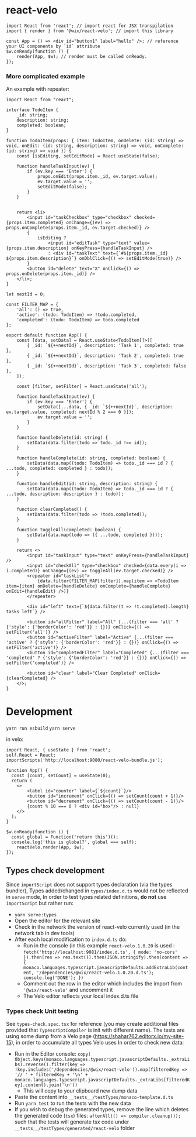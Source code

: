# react-velo
```es6
import React from 'react'; // import react for JSX transpilation
import { render } from '@wix/react-velo'; // import this library

const App = () => <div id="button1" label="hello" />; // reference your UI components by `id` attribute
$w.onReady(function () {
	render(App, $w); // render must be called onReady.
});
```


### More complicated example
An example with repeater:
```es6
import React from "react";

interface TodoItem {
    _id: string;
    description: string;
    completed: boolean;
}

function TodoItem(props: { item: TodoItem, onDelete: (id: string) => void, onEdit: (id: string, description: string) => void, onComplete: (id: string) => void }) {
    const [isEditing, setEditMode] = React.useState(false);

    function handleTaskInput(ev) {
        if (ev.key === 'Enter') {
			props.onEdit(props.item._id, ev.target.value);
			ev.target.value = '';
            setEditMode(false);
		}
    }


    return <li>
        <input id="taskCheckbox" type="checkbox" checked={props.item.completed} onChange={(ev) => props.onComplete(props.item._id, ev.target.checked)} />
        {
            isEditing ?
                <input id="editTask" type="text" value={props.item.description} onKeyPress={handleTaskInput} />
                : <div id="taskText" text={`#${props.item._id} ${props.item.description}`} onDblClick={() => setEditMode(true)} />
        }
        <button id="delete" text="X" onClick={() => props.onDelete(props.item._id)} />
    </li>;
}

let nextId = 0;

const FILTER_MAP = {
    'all': () => true,
    'active': (todo: TodoItem) => !todo.completed,
    'completed': (todo: TodoItem) => todo.completed
};

export default function App() {
    const [data, setData] = React.useState<TodoItem[]>([
        { _id: `${++nextId}`, description: 'Task 1', completed: true },
        { _id: `${++nextId}`, description: 'Task 2', completed: true },
        { _id: `${++nextId}`, description: 'Task 3', completed: false },
    ]);

    const [filter, setFilter] = React.useState('all');

    function handleTaskInput(ev) {
        if (ev.key === 'Enter') {
			setData([...data, { _id: `${++nextId}`, description: ev.target.value, completed: nextId % 2 === 0 }]);
			ev.target.value = '';
		}
    }

    function handleDelete(id: string) {
        setData(data.filter(todo => todo._id !== id));
    }

    function handleComplete(id: string, completed: boolean) {
        setData(data.map((todo: TodoItem) => todo._id === id ? { ...todo, completed: completed } : todo));   
    }

    function handleEdit(id: string, description: string) {
        setData(data.map((todo: TodoItem) => todo._id === id ? { ...todo, description: description } : todo));
    }

    function clearCompleted() {
        setData(data.filter(todo => !todo.completed));
    }

    function toggleAll(completed: boolean) {
        setData(data.map(todo => ({ ...todo, completed })));
    }
                
    return <>
        <input id="taskInput" type="text" onKeyPress={handleTaskInput}  />
        <input id="checkAll" type="checkbox" checked={data.every(i => i.completed)} onChange={(ev) => toggleAll(ev.target.checked)} />
        <repeater id="taskList">
            {data.filter(FILTER_MAP[filter]).map(item => <TodoItem item={item} onDelete={handleDelete} onComplete={handleComplete} onEdit={handleEdit} />)}
        </repeater>
        
        <div id="left" text={`${data.filter(t => !t.completed).length} tasks left`} />

        <button id="allFilter" label="All" {...(filter === 'all' ? {'style': {'borderColor': 'red'}} : {})} onClick={() => setFilter('all')} />
        <button id="activeFilter" label="Active" {...(filter === 'active' ? {'style': {'borderColor': 'red'}} : {})} onClick={() => setFilter('active')} />
        <button id="completedFilter" label="Completed" {...(filter === 'completed' ? {'style': {'borderColor': 'red'}} : {})} onClick={() => setFilter('completed')} />
        
        <button id="clear" label="Clear Completed" onClick={clearCompleted} />
    </>;
}
```


# Development
`yarn run esbuild`
`yarn serve`

in velo:
```es6
import React, { useState } from 'react';
self.React = React;
importScripts('http://localhost:9080/react-velo-bundle.js');

function App() {
  const [count, setCount] = useState(0);
  return (
    <>
		<label id="counter" label={`${count}`}/>
    	<button id="increment" onClick={() => setCount(count + 1)}/>
    	<button id="decrement" onClick={() => setCount(count - 1)}/>
		{count % 10 === 0 ? <div id="box"/> : null}
    </>
  );
}

$w.onReady(function () {
  const global = Function('return this')();
  console.log('this is global?', global === self);
	reactVelo.render(App, $w);
});
```

## Types check development
Since `importScript` does not support types declaration (via the types bundler),
Types added/changed in `types/index.d.ts` would not be reflected in `serve` mode,
In order to test types related definitions, **do not** use `importScript` but rather run:
* `yarn serve:types`
* Open the editor for the relevant site
* Check in the network the version of react-velo currently used (in the network tab in dev tools)
* After each local modification to `index.d.ts` do:
  * Run in the console (in this example `react-velo.1.0.20` is used : `fetch('http://localhost:9081/index.d.ts', {
    mode: 'no-cors'
    }).then(res => res.text()).then(JSON.stringify).then(content => {
    monaco.languages.typescript.javascriptDefaults.addExtraLib(content, '/dependencies/@wix/react-velo.1.0.20.d.ts');
    console.log('DONE');
    })`
  * Comment out the row in the editor which includes the import from `'@wix/react-velo'` and uncomment it
  * The Velo editor reflects your local index.d.ts file

### Types check Unit testing
See `types-check.spec.tsx` for reference (you may create additional files provided that `TypescriptCompiler` is init with different name).
The tests are using some dump from a Velo page (https://shahar762.editorx.io/my-site-15), in order to accumulate all types Velo uses
In order to check new data:
* Run in the Editor console: `copy( Object.keys(monaco.languages.typescript.javascriptDefaults._extraLibs).reverse().filter(key => !key.includes('/dependencies/@wix/react-velo')).map(filteredKey => '// ' + filteredKey + '\n' + monaco.languages.typescript.javascriptDefaults._extraLibs[filteredKey].content).join('\n'))`
  * This will copy to your clipboard new dump data
* Paste the content into `__tests__/testTypes/monaco-template.d.ts`
* Run `yarn test` to run the tests with the new data
* If you wish to debug the generated types, remove the line which deletes the generated code (`tsx`) files: `afterAll(() => compiler.cleanup());` such that the tests will generate tsx code under `__tests__/testTypes/generated/react-velo` folder
